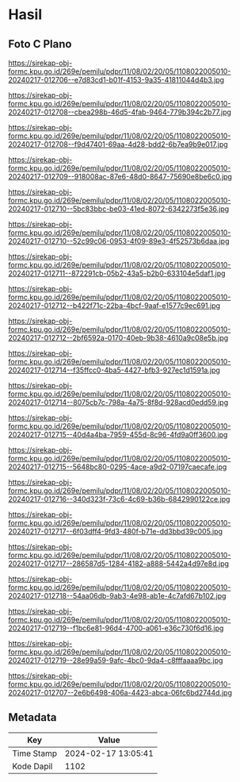 # Hasil

## Foto C Plano

https://sirekap-obj-formc.kpu.go.id/269e/pemilu/pdpr/11/08/02/20/05/1108022005010-20240217-012706--e7d83cd1-b01f-4153-9a35-41811044d4b3.jpg

https://sirekap-obj-formc.kpu.go.id/269e/pemilu/pdpr/11/08/02/20/05/1108022005010-20240217-012708--cbea298b-46d5-4fab-9464-779b394c2b77.jpg

https://sirekap-obj-formc.kpu.go.id/269e/pemilu/pdpr/11/08/02/20/05/1108022005010-20240217-012708--f9d47401-69aa-4d28-bdd2-6b7ea9b9e017.jpg

https://sirekap-obj-formc.kpu.go.id/269e/pemilu/pdpr/11/08/02/20/05/1108022005010-20240217-012709--918008ac-87e6-48d0-8647-75690e8be6c0.jpg

https://sirekap-obj-formc.kpu.go.id/269e/pemilu/pdpr/11/08/02/20/05/1108022005010-20240217-012710--5bc83bbc-be03-41ed-8072-6342273f5e36.jpg

https://sirekap-obj-formc.kpu.go.id/269e/pemilu/pdpr/11/08/02/20/05/1108022005010-20240217-012710--52c99c06-0953-4f09-89e3-4f52573b6daa.jpg

https://sirekap-obj-formc.kpu.go.id/269e/pemilu/pdpr/11/08/02/20/05/1108022005010-20240217-012711--872291cb-05b2-43a5-b2b0-633104e5daf1.jpg

https://sirekap-obj-formc.kpu.go.id/269e/pemilu/pdpr/11/08/02/20/05/1108022005010-20240217-012712--b422f71c-22ba-4bcf-9aaf-e1577c9ec691.jpg

https://sirekap-obj-formc.kpu.go.id/269e/pemilu/pdpr/11/08/02/20/05/1108022005010-20240217-012712--2bf6592a-0170-40eb-9b38-4610a9c08e5b.jpg

https://sirekap-obj-formc.kpu.go.id/269e/pemilu/pdpr/11/08/02/20/05/1108022005010-20240217-012714--f35ffcc0-4ba5-4427-bfb3-927ec1d1591a.jpg

https://sirekap-obj-formc.kpu.go.id/269e/pemilu/pdpr/11/08/02/20/05/1108022005010-20240217-012714--8075cb7c-798a-4a75-8f8d-928acd0edd59.jpg

https://sirekap-obj-formc.kpu.go.id/269e/pemilu/pdpr/11/08/02/20/05/1108022005010-20240217-012715--40d4a4ba-7959-455d-8c96-4fd9a0ff3600.jpg

https://sirekap-obj-formc.kpu.go.id/269e/pemilu/pdpr/11/08/02/20/05/1108022005010-20240217-012715--5648bc80-0295-4ace-a9d2-07197caecafe.jpg

https://sirekap-obj-formc.kpu.go.id/269e/pemilu/pdpr/11/08/02/20/05/1108022005010-20240217-012716--340d323f-73c6-4c69-b36b-6842990122ce.jpg

https://sirekap-obj-formc.kpu.go.id/269e/pemilu/pdpr/11/08/02/20/05/1108022005010-20240217-012717--6f03dff4-9fd3-480f-b71e-dd3bbd39c005.jpg

https://sirekap-obj-formc.kpu.go.id/269e/pemilu/pdpr/11/08/02/20/05/1108022005010-20240217-012717--286587d5-1284-4182-a888-5442a4d97e8d.jpg

https://sirekap-obj-formc.kpu.go.id/269e/pemilu/pdpr/11/08/02/20/05/1108022005010-20240217-012718--54aa06db-9ab3-4e98-ab1e-4c7afd67b102.jpg

https://sirekap-obj-formc.kpu.go.id/269e/pemilu/pdpr/11/08/02/20/05/1108022005010-20240217-012719--f1bc6e81-96d4-4700-a061-e36c730f6d16.jpg

https://sirekap-obj-formc.kpu.go.id/269e/pemilu/pdpr/11/08/02/20/05/1108022005010-20240217-012719--28e99a59-9afc-4bc0-9da4-c8fffaaaa9bc.jpg

https://sirekap-obj-formc.kpu.go.id/269e/pemilu/pdpr/11/08/02/20/05/1108022005010-20240217-012707--2e6b6498-406a-4423-abca-06fc6bd2744d.jpg


## Metadata

| Key        | Value               |
| ---------- | ------------------- |
| Time Stamp | 2024-02-17 13:05:41 |
| Kode Dapil | 1102                |



